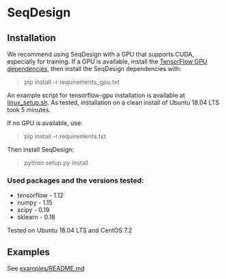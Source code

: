 # SeqDesign

## Installation

We recommend using SeqDesign with a GPU that supports CUDA, especially for training.
If a GPU is available, install the [TensorFlow GPU dependencies](https://www.tensorflow.org/install/gpu), 
then install the SeqDesign dependencies with:
> pip install -r requirements_gpu.txt

An example script for tensorflow-gpu installation is available at [linux_setup.sh](linux_setup.sh).
As tested, installation on a clean install of Ubuntu 18.04 LTS took 5 minutes.

If no GPU is available, use:  
> pip install -r requirements.txt  

Then install SeqDesign:
> python setup.py install

### Used packages and the versions tested:
- tensorflow - 1.12  
- numpy - 1.15  
- scipy - 0.19  
- sklearn - 0.18  

Tested on Ubuntu 18.04 LTS and CentOS 7.2

## Examples

See [examples/README.md](examples/README.md)
